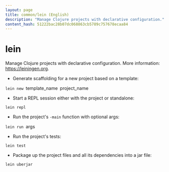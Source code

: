 ```yaml
---
layout: page
title: common/lein (English)
description: "Manage Clojure projects with declarative configuration."
content_hash: 51222bac28b07dc068863cb5789c757678ecaa84
---
```

# lein

Manage Clojure projects with declarative configuration.
More information: <https://leiningen.org>.

- Generate scaffolding for a new project based on a template:

`lein new `<span class="tldr-var badge badge-pill bg-dark-lm bg-white-dm text-white-lm text-dark-dm font-weight-bold">template_name</span>` `<span class="tldr-var badge badge-pill bg-dark-lm bg-white-dm text-white-lm text-dark-dm font-weight-bold">project_name</span>

- Start a REPL session either with the project or standalone:

`lein repl`

- Run the project's `-main` function with optional args:

`lein run `<span class="tldr-var badge badge-pill bg-dark-lm bg-white-dm text-white-lm text-dark-dm font-weight-bold">args</span>

- Run the project's tests:

`lein test`

- Package up the project files and all its dependencies into a jar file:

`lein uberjar`
